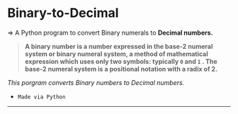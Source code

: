# Binary-to-Decimal
⇒ A Python program to convert Binary numerals to **Decimal numbers.**

> **A binary number is a number expressed in the base-2 numeral system or binary numeral system, a method of mathematical expression which uses only two symbols: typically `0` and `1` .
The base-2 numeral system is a positional notation with a radix of 2.**

*This porgram converts Binary numbers to Decimal numbers.*

- `Made via Python`

-----------------------------
